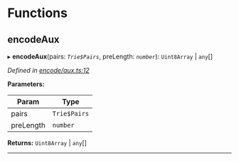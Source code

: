 

# Functions

<a id="encodeaux"></a>

##  encodeAux

▸ **encodeAux**(pairs: *`Trie$Pairs`*, preLength: *`number`*):  `Uint8Array` &#124; `any`[]

*Defined in [encode/aux.ts:12](https://github.com/polkadot-js/common/blob/22f8df1/packages/trie-hash/src/encode/aux.ts#L12)*

**Parameters:**

| Param | Type |
| ------ | ------ |
| pairs | `Trie$Pairs` |
| preLength | `number` |

**Returns:**  `Uint8Array` &#124; `any`[]

___


